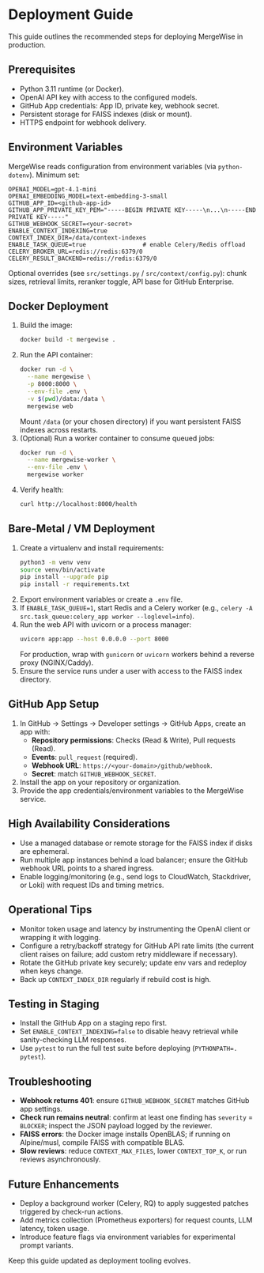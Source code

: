 # Deployment Guide

This guide outlines the recommended steps for deploying MergeWise in production.

## Prerequisites
- Python 3.11 runtime (or Docker).
- OpenAI API key with access to the configured models.
- GitHub App credentials: App ID, private key, webhook secret.
- Persistent storage for FAISS indexes (disk or mount).
- HTTPS endpoint for webhook delivery.

## Environment Variables
MergeWise reads configuration from environment variables (via `python-dotenv`). Minimum set:
```
OPENAI_MODEL=gpt-4.1-mini
OPENAI_EMBEDDING_MODEL=text-embedding-3-small
GITHUB_APP_ID=<github-app-id>
GITHUB_APP_PRIVATE_KEY_PEM="-----BEGIN PRIVATE KEY-----\n...\n-----END PRIVATE KEY-----"
GITHUB_WEBHOOK_SECRET=<your-secret>
ENABLE_CONTEXT_INDEXING=true
CONTEXT_INDEX_DIR=/data/context-indexes
ENABLE_TASK_QUEUE=true                # enable Celery/Redis offload
CELERY_BROKER_URL=redis://redis:6379/0
CELERY_RESULT_BACKEND=redis://redis:6379/0
```
Optional overrides (see `src/settings.py` / `src/context/config.py`): chunk sizes, retrieval limits, reranker toggle, API base for GitHub Enterprise.

## Docker Deployment
1. Build the image:
   ```bash
   docker build -t mergewise .
   ```
2. Run the API container:
   ```bash
   docker run -d \
     --name mergewise \
     -p 8000:8000 \
     --env-file .env \
     -v $(pwd)/data:/data \
     mergewise web
   ```
   Mount `/data` (or your chosen directory) if you want persistent FAISS indexes across restarts.
3. (Optional) Run a worker container to consume queued jobs:
   ```bash
   docker run -d \
     --name mergewise-worker \
     --env-file .env \
     mergewise worker
   ```
4. Verify health:
   ```bash
   curl http://localhost:8000/health
   ```

## Bare-Metal / VM Deployment
1. Create a virtualenv and install requirements:
   ```bash
   python3 -m venv venv
   source venv/bin/activate
   pip install --upgrade pip
   pip install -r requirements.txt
   ```
2. Export environment variables or create a `.env` file.
3. If `ENABLE_TASK_QUEUE=1`, start Redis and a Celery worker (e.g., `celery -A src.task_queue:celery_app worker --loglevel=info`).
4. Run the web API with uvicorn or a process manager:
   ```bash
   uvicorn app:app --host 0.0.0.0 --port 8000
   ```
   For production, wrap with `gunicorn` or `uvicorn` workers behind a reverse proxy (NGINX/Caddy).
5. Ensure the service runs under a user with access to the FAISS index directory.

## GitHub App Setup
1. In GitHub → Settings → Developer settings → GitHub Apps, create an app with:
   - **Repository permissions**: Checks (Read & Write), Pull requests (Read).
   - **Events**: `pull_request` (required).
   - **Webhook URL**: `https://<your-domain>/github/webhook`.
   - **Secret**: match `GITHUB_WEBHOOK_SECRET`.
2. Install the app on your repository or organization.
3. Provide the app credentials/environment variables to the MergeWise service.

## High Availability Considerations
- Use a managed database or remote storage for the FAISS index if disks are ephemeral.
- Run multiple app instances behind a load balancer; ensure the GitHub webhook URL points to a shared ingress.
- Enable logging/monitoring (e.g., send logs to CloudWatch, Stackdriver, or Loki) with request IDs and timing metrics.

## Operational Tips
- Monitor token usage and latency by instrumenting the OpenAI client or wrapping it with logging.
- Configure a retry/backoff strategy for GitHub API rate limits (the current client raises on failure; add custom retry middleware if necessary).
- Rotate the GitHub private key securely; update env vars and redeploy when keys change.
- Back up `CONTEXT_INDEX_DIR` regularly if rebuild cost is high.

## Testing in Staging
- Install the GitHub App on a staging repo first.
- Set `ENABLE_CONTEXT_INDEXING=false` to disable heavy retrieval while sanity-checking LLM responses.
- Use `pytest` to run the full test suite before deploying (`PYTHONPATH=. pytest`).

## Troubleshooting
- **Webhook returns 401**: ensure `GITHUB_WEBHOOK_SECRET` matches GitHub app settings.
- **Check run remains neutral**: confirm at least one finding has `severity` = `BLOCKER`; inspect the JSON payload logged by the reviewer.
- **FAISS errors**: the Docker image installs OpenBLAS; if running on Alpine/musl, compile FAISS with compatible BLAS.
- **Slow reviews**: reduce `CONTEXT_MAX_FILES`, lower `CONTEXT_TOP_K`, or run reviews asynchronously.

## Future Enhancements
- Deploy a background worker (Celery, RQ) to apply suggested patches triggered by check-run actions.
- Add metrics collection (Prometheus exporters) for request counts, LLM latency, token usage.
- Introduce feature flags via environment variables for experimental prompt variants.

Keep this guide updated as deployment tooling evolves.
